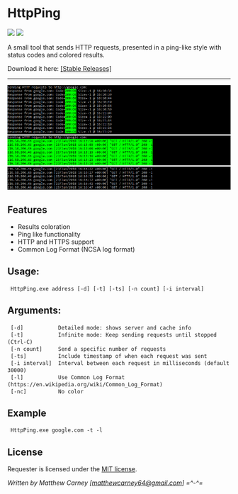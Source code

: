 # HttpPing

[![](https://img.shields.io/badge/version-1.0-brightgreen.svg)]() ![](https://img.shields.io/maintenance/yes/2018.svg)

A small tool that sends HTTP requests, presented in a ping-like style with status codes and colored results.

Download it here: [[Stable Releases]](https://github.com/Killeroo/HttpPing/releases)
***
![alt text](HttpPing/Screenshots/screenshot1.png "HttpPing in action")
![alt text](HttpPing/Screenshots/screenshot2.png "Supports Common Log Format")
![alt text](HttpPing/Screenshots/screenshot3.png "and with no color too!")

## Features

- Results coloration 
- Ping like functionality
- HTTP and HTTPS support
- Common Log Format (NCSA log format)

## Usage: 
     HttpPing.exe address [-d] [-t] [-ts] [-n count] [-i interval]
               
## Arguments:
     [-d]           Detailed mode: shows server and cache info
     [-t]           Infinite mode: Keep sending requests until stopped (Ctrl-C)
     [-n count]     Send a specific number of requests
     [-ts]          Include timestamp of when each request was sent
     [-i interval]  Interval between each request in milliseconds (default 30000)
     [-l]           Use Common Log Format (https://en.wikipedia.org/wiki/Common_Log_Format)
     [-nc]          No color
     
## Example 
     HttpPing.exe google.com -t -l
## License

Requester is licensed under the [MIT license](LICENSE).

*Written by Matthew Carney [matthewcarney64@gmail.com] =^-^=*
